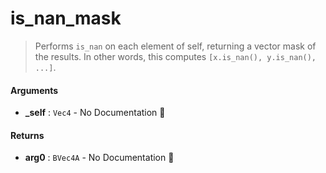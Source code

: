 # is\_nan\_mask

>  Performs `is_nan` on each element of self, returning a vector mask of the results.
>  In other words, this computes `[x.is_nan(), y.is_nan(), ...]`.

#### Arguments

- **\_self** : `Vec4` \- No Documentation 🚧

#### Returns

- **arg0** : `BVec4A` \- No Documentation 🚧